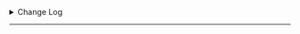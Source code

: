 <details><summary>Change Log</summary>
<p>

    v7.0r (1.9.2019//1:08:55)

    [Fixed]
    - Timer service on reboot
    - Drawer screens navigation
    - Drawer Back Button

    [New]
    - Settings Screen
    - Light Theme
    - Ability to enable/disable timer notifications
    - Block ALL Phone notification with lock-down (DND)
    - Side Drawer
    - Donate Button

    [Updated]
    - Code (Formats, imports, comments)
    - Colours & Styles
    - Deleted most of assets (smaller in size)

    Thanks to everyone who helped in bugs/requests reporting 🥰

    _________

    v6.1r (1.3.2019//1:55:24)

    [Fixed]
    - Midnight Timer increasing to 20+ hours by itself (Please leave a feedback whether this fix is working for you or not)
    - Fixed notifications selected time text (From 2 mins/Hours to Hours only or Minutes only)
    - Cleaned some unused strings

    [New]
    - Chinese translation by @Waining
    - Spanish Translation by @Makmm 

    [Updated]
    - Dependencies and Libraries, supporting Android Pie SDK 28

    More updates and feature requests coming soon! Happy New year <3
   
    _________

    v6.0r (1.10.2018//16:28:08)

    [Fixed]
    - Critical Bug related to Timer-Done notification
    - Increased timeout of app close after lock-down start ( 2.5 seconds )
    - Notifications text
    - Usage stats Format + Algorithm

    [New]
    - App Icon ( Thanks to twingenious)
    - System-wide lockdown (Mobile Data lock needs ROOT)
    - Vibration pattern upon open of locked app

    [Removed]
    - Previous App Open Counter & different lock screens

    NOTE: New Permissions are needed to turn wifi and mobile data on/off

    _________

    v5.9r (18.9.2018//00:05:37)

    [NEW]

    - Daily usage per app (Press on an app in "Selected Apps" screen)
    - Privacy Policy link in About Me
    - F-Droid link in About Me

    [Announcment]

    - Next update will take sometime as i will implement user requested features & reported bugs all at once, bare with me please!

    _________


    If you want to contribute with translations, visit the GitHub repo or Email me.

    Now Get Off Your Phone 🤨

    _________

    5.8r (12.9.2018//10:25:57)

    [NEW]

    Currently selected apps ( Feature Request )
    Now you can check your selected apps without opening the app selector; you can also open specific app settings screen by clicking on it. ( This feature will get more updates such as Usage Time per App )

    _________

    v5.7r (10.9.2018//11:11:41)

    [FIXED]

    - OpenCounters changed from double digits to: 2,3,4,5

    [ANNOUNCEMENT]

    - GOYP is now on F-Droid!

    _________

    v5.6r (21.7.2018//10:40:31)

    [NEW]

    - You can now contribute to translations! Email me if you are interested in translating the app :)

    [Fixed]

    - Some of the selected apps disappearing (Thanks to a user bug report!)
    - Crash upon pressing on Bug Reporter (This has been completely removed)

    [Updated]

    - Multi Selector Library
    - Other dependancies
    - Playstore screenshots
    - Added support email in About
    - Added GitHub account in About


    Thankyou for taking the time and leaving bug reports/feedback!

    Have a wonderful weekend!

</p>
</details>

______
